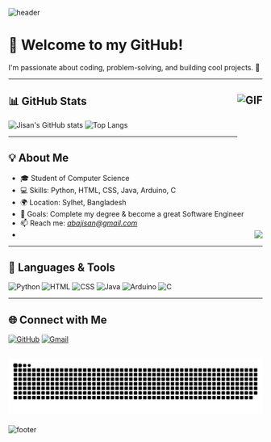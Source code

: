 <!-- Header Wave -->
![header](https://capsule-render.vercel.app/api?type=waving&color=0:00C9FF,100:92FE9D&height=200&section=header&text=Hi,%20I'm%20%20jisan!&fontSize=40&fontColor=ffffff&animation=fadeIn&fontAlignY=35)

# 👋 Welcome to my GitHub!
I'm passionate about coding, problem-solving, and building cool projects. 🚀  

---

## 📊 GitHub Stats                       <img align="right" alt="GIF" height="160px" src="https://media.giphy.com/media/du3J3cXyzhj75IOgvA/giphy.gif" />
![Jisan's GitHub stats](https://github-readme-stats.vercel.app/api?username=abjisan&show_icons=true&theme=radical)
![Top Langs](https://github-readme-stats.vercel.app/api/top-langs/?username=abjisan&layout=compact&theme=radical)

---

## 💡 About Me
- 🎓 Student of Computer Science  
- 💻 Skills: Python, HTML, CSS, Java, Arduino, C  
- 🌍 Location: Sylhet, Bangladesh  
- 🎯 Goals: Complete my degree & become a great Software Engineer  
- 📫 Reach me: *abajisan@gmail.com*
- <img align="right" src="http://estruyf-github.azurewebsites.net/api/VisitorHit?user=Bgstatic&repo=Bgstatic&countColorcountColor&countColor=%237B1E7B"/>
---

## 🔧 Languages & Tools
![Python](https://img.shields.io/badge/Python-3776AB?style=for-the-badge&logo=python&logoColor=white)
![HTML](https://img.shields.io/badge/HTML5-E34F26?style=for-the-badge&logo=html5&logoColor=white)
![CSS](https://img.shields.io/badge/CSS3-1572B6?style=for-the-badge&logo=css3&logoColor=white)
![Java](https://img.shields.io/badge/Java-ED8B00?style=for-the-badge&logo=java&logoColor=white)
![Arduino](https://img.shields.io/badge/Arduino-00979D?style=for-the-badge&logo=arduino&logoColor=white)
![C](https://img.shields.io/badge/C-00599C?style=for-the-badge&logo=c&logoColor=white)

---

## 🌐 Connect with Me
[![GitHub](https://img.shields.io/badge/GitHub-000?style=for-the-badge&logo=github&logoColor=white)](https://github.com/abjisan)
[![Gmail](https://img.shields.io/badge/Email-D14836?style=for-the-badge&logo=gmail&logoColor=white)](mailto:abajisan@gmail.com)

![snake gif](https://github.com/Platane/snk/raw/output/github-contribution-grid-snake.svg)
---

<!-- Footer Wave -->
![footer](https://capsule-render.vercel.app/api?type=waving&color=0:00C9FF,100:92FE9D&height=150&section=footer)

  


<!--
**abjisan/abjisan** is a ✨ _special_ ✨ repository because its `README.md` (this file) appears on your GitHub profile.

Here are some ideas to get you started:

- 🔭 I’m currently working on ...
- 🌱 I’m currently learning ...
- 👯 I’m looking to collaborate on ...
- 🤔 I’m looking for help with ...
- 💬 Ask me about ...
- 📫 How to reach me: ...
- 😄 Pronouns: ...
- ⚡ Fun fact: ...
-->
